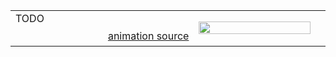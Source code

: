 <div class="hokid-table">
  <table align="center">
   <tbody>
    <tr>
      <td width="60%" valign="top">TODO</td>
      <td width="40%" rowspan="2">
        <img width="100%" src="https://64.media.tumblr.com/b6231b4d5e3be51d0a8b302f29e628ae/tumblr_om3zookB751rnbw6mo2_r1_540.gifv"/>
      </td>
    </tr>
    <tr>
      <td width="60%" height="30" align="right">
        <a href="https://waneella.tumblr.com/post/157839477262">animation source</a>
      </td>
      <td></td>
    </tr>
    </tbody>
  </table>
</div>

